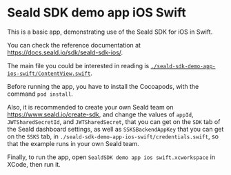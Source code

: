 # Seald SDK demo app iOS Swift

This is a basic app, demonstrating use of the Seald SDK for iOS in Swift.

You can check the reference documentation at <https://docs.seald.io/sdk/seald-sdk-ios/>.

The main file you could be interested in reading is [`./seald-sdk-demo-app-ios-swift/ContentView.swift`](./seald-sdk-demo-app-ios-swift/ContentView.swift).

Before running the app, you have to install the Cocoapods, with the command `pod install`.

Also, it is recommended to create your own Seald team on <https://www.seald.io/create-sdk>,
and change the values of `appId`, `JWTSharedSecretId`, and `JWTSharedSecret`, that you can get on the `SDK` tab
of the Seald dashboard settings, as well as `SSKSBackendAppKey` that you can get on the `SSKS` tab,
in `./seald-sdk-demo-app-ios-swift/credentials.swift`,
so that the example runs in your own Seald team.

Finally, to run the app, open `SealdSDK demo app ios swift.xcworkspace` in XCode, then run it.

